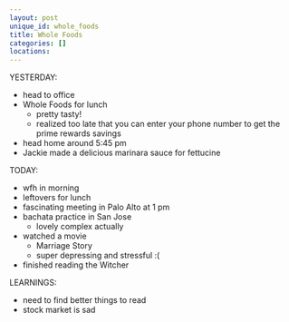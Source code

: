 ```yaml
---
layout: post
unique_id: whole_foods
title: Whole Foods
categories: []
locations: 
---
```


YESTERDAY:
* head to office
* Whole Foods for lunch
  * pretty tasty!
  * realized too late that you can enter your phone number to get the prime rewards savings
* head home around 5:45 pm
* Jackie made a delicious marinara sauce for fettucine

TODAY:
* wfh in morning
* leftovers for lunch
* fascinating meeting in Palo Alto at 1 pm
* bachata practice in San Jose
  * lovely complex actually
* watched a movie
  * Marriage Story
  * super depressing and stressful :(
* finished reading the Witcher

LEARNINGS:
* need to find better things to read
* stock market is sad
